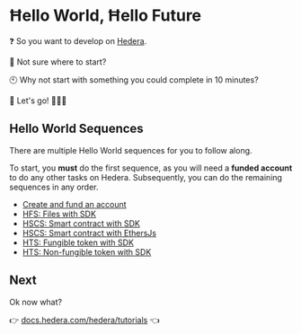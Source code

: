 # Ħello World, Ħello Future

❓ So you want to develop on [Hedera](https://hedera.com/).

🤷 Not sure where to start?

🕙 Why not start with something you could complete in 10 minutes?

🏁 Let's go! 🎉🎉🎉

## Hello World Sequences

There are multiple Hello World sequences for you to follow along.

To start, you **must** do the first sequence,
as you will need a **funded account** to do any other tasks on Hedera.
Subsequently, you can do the remaining sequences in any order.

- [Create and fund an account](./00-create-fund-account/)
- [HFS: Files with SDK](./01-hfs-files-sdk/)
- [HSCS: Smart contract with SDK](./02-hscs-smart-contract-sdk/)
- [HSCS: Smart contract with EthersJs](./03-hscs-smart-contract-ethersjs/)
- [HTS: Fungible token with SDK](./04-hts-ft-sdk/)
- [HTS: Non-fungible token with SDK](./05-hts-nft-sdk/)

## Next

Ok now what?

👉 [docs.hedera.com/hedera/tutorials](https://docs.hedera.com/hedera/tutorials) 👈
